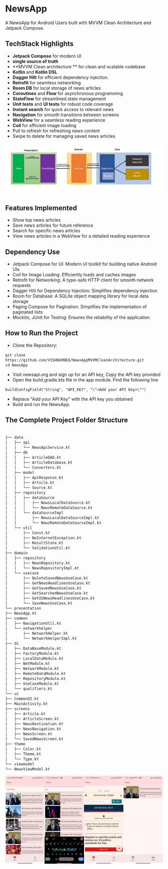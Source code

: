 # NewsApp


A NewsApp for Android Users built with MVVM Clean Architecture and Jetpack Compose.

## TechStack Highlights

- **Jetpack Compose** for modern UI
- **single source of truth**
- **MVVM Clean architecture ** for clean and scalable codebase
- **Kotlin** and **Kotlin DSL**
- **Dagger Hilt** for efficient dependency injection.
- **Retrofit** for seamless networking
- **Room DB** for local storage of news articles
- **Coroutines** and **Flow** for asynchronous programming
- **StateFlow** for streamlined state management
- **Unit tests** and **UI tests** for robust code coverage
- **Instant search** for quick access to relevant news
- **Navigation** for smooth transitions between screens
- **WebView** for a seamless reading experience
- **Coil** for efficient image loading
- Pull to refresh for refreshing news content
- Swipe to delete for managing saved news articles


<p align="center">
<img alt="mvvm-architecture"  src="https://github.com/VISHNUONE8/NewsAppMVVMCleanArchitecture/blob/main/assets/mvvm_clean_arch.jpeg">
</p>


## Features Implemented

- Show top news articles
- Save news articles for future reference
- Search for specific news articles
- View news articles in a WebView for a detailed reading experience


## Dependency Use

- Jetpack Compose for UI: Modern UI toolkit for building native Android UIs
- Coil for Image Loading: Efficiently loads and caches images
- Retrofit for Networking: A type-safe HTTP client for smooth network requests
- Dagger Hilt for Dependency Injection: Simplifies dependency injection
- Room for Database: A SQLite object mapping library for local data storage
- Paging Compose for Pagination: Simplifies the implementation of paginated lists
- Mockito, JUnit for Testing: Ensures the reliability of the application

## How to Run the Project

- Clone the Repository:
```
git clone https://github.com/VISHNUONE8/NewsAppMVVMCleanArchitecture.git
cd NewsApp
```
- Visit newsapi.org and sign up for an API key, Copy the API key provided
- Open the build.gradle.kts file in the app module. Find the following line
```
buildConfigField("String", "API_KEY", "\"<Add your API Key>\"")
```
- Replace "Add your API Key" with the API key you obtained
- Build and run the NewsApp.

## The Complete Project Folder Structure

```

├── data
│   ├── api
│   │   └── NewsApiService.kt
│   ├── db
│   │   ├── ArticleDAO.kt
│   │   ├── ArticleDatabase.kt
│   │   └── Converters.kt
│   ├── model
│   │   ├── ApiResponse.kt
│   │   ├── Article.kt
│   │   └── Source.kt
│   ├── repository
│   │   ├── dataSource
│   │   │   ├── NewsLocalDataSource.kt
│   │   │   └── NewsRemoteDataSource.kt
│   │   └── dataSourceImpl
│   │       ├── NewsLocalDataSourceImpl.kt
│   │       └── NewsRemoteDataSourceImpl.kt
│   └── util
│       ├── Const.kt
│       ├── NoInternetException.kt
│       ├── ResultState.kt
│       └── ValidationUtil.kt
├── domain
│   ├── repository
│   │   ├── NewsRepository.kt
│   │   └── NewsRepositoryImpl.kt
│   └── usecase
│       ├── DeleteSavedNewsUseCase.kt
│       ├── GetNewsHeadlinesUseCase.kt
│       ├── GetSavedNewsUseCase.kt
│       ├── GetSearchedNewsUseCase.kt
│       ├── GetUSNewsHeadlinesUseCase.kt
│       └── SaveNewsUseCase.kt
└── presentation
├── NewsApp.kt
├── common
│   ├── NavigationUtil.kt
│   └── networkhelper
│       ├── NetworkHelper.kt
│       └── NetworkHelperImpl.kt
├── di
│   ├── DataBaseModule.kt
│   ├── FactoryModule.kt
│   ├── LocalDataModule.kt
│   ├── NetModule.kt
│   ├── NetworkModule.kt
│   ├── RemoteDataModule.kt
│   ├── RepositoryModule.kt
│   ├── UseCaseModule.kt
│   └── qualifiers.kt
└── ui
├── CommonUI.kt
├── MainActivity.kt
├── screens
│   ├── Article.kt
│   ├── ArticleScreen.kt
│   ├── NewsDestination.kt
│   ├── NewsNavigation.kt
│   ├── NewsScreen.kt
│   └── SavedNewsScreen.kt
├── theme
│   ├── Color.kt
│   ├── Theme.kt
│   └── Type.kt
└── viewmodel
└── NewsViewModel.kt

```


<p align="center">
<img alt="screenshots"  src="https://github.com/VISHNUONE8/NewsAppMVVMCleanArchitecture/blob/main/assets/news_app_screens.jpeg">
</p>